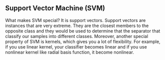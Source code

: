 ## Support Vector Machine (SVM)

What makes SVM special? It is support vectors. Support vectors are instances that are very extreme. They are the closest members to the opposite class and they would be used to determine that the separator that classify our samples into different classes. Moreover, another special property of SVM is kernels, which gives you a lot of flexibility. For example, if you use linear kernel, your classifier becomes linear and if you use nonlinear kernel like radial basis function, it become nonlinear. 
